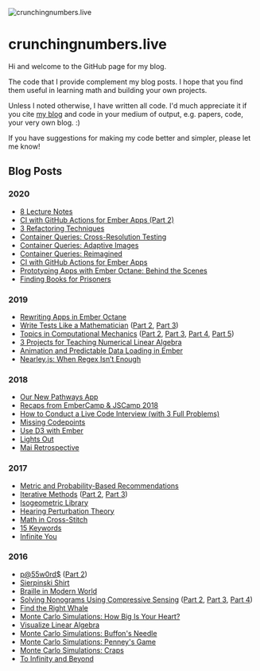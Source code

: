 ![crunchingnumbers.live](banner.png?raw=true)

# crunchingnumbers.live
Hi and welcome to the GitHub page for my blog.

The code that I provide complement my blog posts. I hope that you find them useful in learning math and building your own projects.

Unless I noted otherwise, I have written all code. I'd much appreciate it if you cite [my blog](https://crunchingnumbers.live) and code in your medium of output, e.g. papers, code, your very own blog. :)

If you have suggestions for making my code better and simpler, please let me know!


## Blog Posts

### 2020

- [8 Lecture Notes](https://crunchingnumbers.live/2020/12/12/8-lecture-notes/)
- [CI with GitHub Actions for Ember Apps (Part 2)](https://crunchingnumbers.live/2020/08/31/ci-with-github-actions-for-ember-apps-part-2/)
- [3 Refactoring Techniques](https://crunchingnumbers.live/2020/08/08/3-refactoring-techniques/)
- [Container Queries: Cross-Resolution Testing](https://crunchingnumbers.live/2020/06/07/container-queries-cross-resolution-testing/)
- [Container Queries: Adaptive Images](https://crunchingnumbers.live/2020/06/03/container-queries-adaptive-images/)
- [Container Queries: Reimagined](https://crunchingnumbers.live/2020/06/01/container-queries-reimagined/)
- [CI with GitHub Actions for Ember Apps](https://crunchingnumbers.live/2020/03/17/ci-with-github-actions-for-ember-apps/)
- [Prototyping Apps with Ember Octane: Behind the Scenes](https://crunchingnumbers.live/2020/02/03/prototyping-apps-with-ember-octane-behind-the-scenes/)
- [Finding Books for Prisoners](https://crunchingnumbers.live/2020/01/15/finding-books-for-prisoners/)


### 2019

- [Rewriting Apps in Ember Octane](https://crunchingnumbers.live/2019/12/23/rewriting-apps-in-ember-octane/)
- [Write Tests Like a Mathematician](https://crunchingnumbers.live/2019/08/04/write-tests-like-a-mathematician-part-1/) ([Part 2](https://crunchingnumbers.live/2019/08/06/write-tests-like-a-mathematician-part-2/), [Part 3](https://crunchingnumbers.live/2019/10/11/write-tests-like-a-mathematician-part-3/))
- [Topics in Computational Mechanics](https://crunchingnumbers.live/2019/06/05/topics-in-computational-mechanics-part-1/) ([Part 2](https://crunchingnumbers.live/2019/06/16/topics-in-computational-mechanics-part-2/), [Part 3](https://crunchingnumbers.live/2019/07/03/topics-in-computational-mechanics-part-3/), [Part 4](https://crunchingnumbers.live/2019/07/07/topics-in-computational-mechanics-part-4/), [Part 5](https://crunchingnumbers.live/2019/07/25/topics-in-computational-mechanics-part-5/))
- [3 Projects for Teaching Numerical Linear Algebra](https://crunchingnumbers.live/2019/04/14/3-projects-for-teaching-numerical-linear-algebra/)
- [Animation and Predictable Data Loading in Ember](https://crunchingnumbers.live/2019/04/02/animation-and-predictable-data-loading-in-ember/)
- [Nearley.js: When Regex Isn’t Enough](https://crunchingnumbers.live/2019/01/24/nearley-js-when-regex-isnt-enough/)


### 2018

- [Our New Pathways App](https://crunchingnumbers.live/2018/11/13/our-new-pathways-app/)
- [Recaps from EmberCamp & JSCamp 2018](https://crunchingnumbers.live/2018/09/23/recaps-from-embercamp-jscamp-2018/)
- [How to Conduct a Live Code Interview (with 3 Full Problems)](https://crunchingnumbers.live/2018/09/08/how-to-conduct-a-live-code-interview/)
- [Missing Codepoints](https://crunchingnumbers.live/2018/07/21/missing-codepoints/)
- [Use D3 with Ember](https://crunchingnumbers.live/2018/06/03/use-d3-with-ember/)
- [Lights Out](https://crunchingnumbers.live/2018/04/07/lights-out/)
- [Mai Retrospective](https://crunchingnumbers.live/2018/03/25/mai-retrospective/)


### 2017

- [Metric and Probability-Based Recommendations](https://crunchingnumbers.live/2017/09/15/metric-and-probability-based-recommendations/)
- [Iterative Methods](https://crunchingnumbers.live/2017/07/01/iterative-methods-part-1/) ([Part 2](https://crunchingnumbers.live/2017/07/09/iterative-methods-part-2/), [Part 3](https://crunchingnumbers.live/2017/09/08/iterative-methods-part-3/))
- [Isogeometric Library](https://crunchingnumbers.live/2017/06/27/isogeometric-analysis-library/)
- [Hearing Perturbation Theory](https://crunchingnumbers.live/2017/06/23/hearing-perturbation-theory/)
- [Math in Cross-Stitch](https://crunchingnumbers.live/2017/06/11/math-in-cross-stitch/)
- [15 Keywords](https://crunchingnumbers.live/2017/04/01/15-keywords/)
- [Infinite You](https://crunchingnumbers.live/2017/02/06/infinite-you/)


### 2016

- [p@55w0rd$](https://crunchingnumbers.live/2016/11/18/passwords-part-1/) ([Part 2](https://crunchingnumbers.live/2016/12/03/passwords-part-2/))
- [Sierpinski Shirt](https://crunchingnumbers.live/2016/11/13/sierpinski-shirt/)
- [Braille in Modern World](https://crunchingnumbers.live/2016/06/07/braille-in-modern-world/)
- [Solving Nonograms Using Compressive Sensing](https://crunchingnumbers.live/2016/02/20/solving-nonograms-with-compressive-sensing-part-1/) ([Part 2](https://crunchingnumbers.live/2016/02/28/solving-nonograms-with-compressive-sensing-part-2/), [Part 3](https://crunchingnumbers.live/2016/03/16/solving-nonograms-with-compressive-sensing-part-3/), [Part 4](https://crunchingnumbers.live/2016/03/24/solving-nonograms-with-compressive-sensing-part-4/))
- [Find the Right Whale](https://crunchingnumbers.live/2016/02/09/find-the-right-whale/)
- [Monte Carlo Simulations: How Big Is Your Heart?](https://crunchingnumbers.live/2016/02/05/monte-carlo-simulations-how-big-is-your-heart/)
- [Visualize Linear Algebra](https://crunchingnumbers.live/2016/02/03/visualize-linear-algebra/)
- [Monte Carlo Simulations: Buffon's Needle](https://crunchingnumbers.live/2016/02/01/monte-carlo-simulations-buffons-needle/)
- [Monte Carlo Simulations: Penney's Game](https://crunchingnumbers.live/2016/01/28/monte-carlo-simulations-penneys-game/)
- [Monte Carlo Simulations: Craps](https://crunchingnumbers.live/2016/01/24/monte-carlo-simulations-craps/)
- [To Infinity and Beyond](https://crunchingnumbers.live/2016/01/22/to-infinity-and-beyond/)
